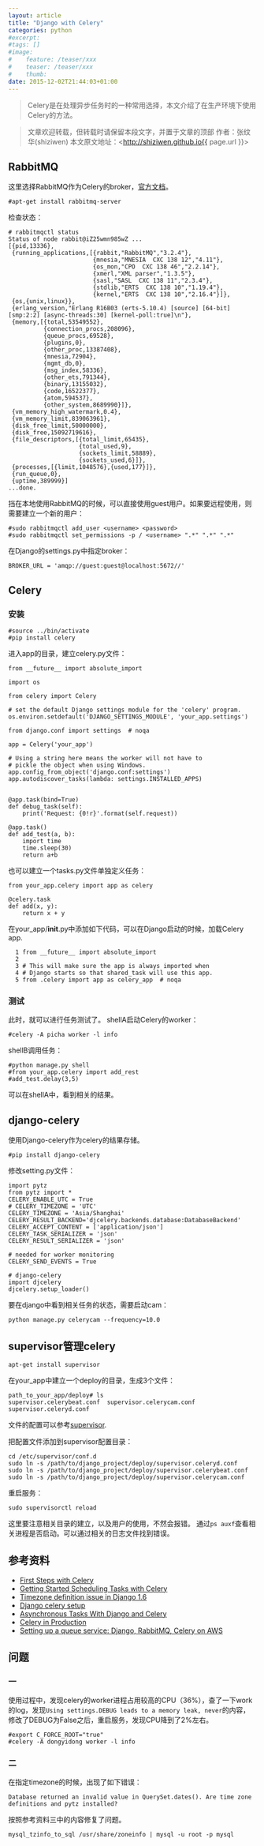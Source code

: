 ```yaml
---
layout: article
title: "Django with Celery"
categories: python
#excerpt:
#tags: []
#image:
#    feature: /teaser/xxx
#    teaser: /teaser/xxx
#    thumb:
date: 2015-12-02T21:44:03+01:00
---
```



> Celery是在处理异步任务时的一种常用选择，本文介绍了在生产环境下使用Celery的方法。

> 文章欢迎转载，但转载时请保留本段文字，并置于文章的顶部
> 作者：张纹华(shiziwen)
> 本文原文地址：<http://shiziwen.github.io{{ page.url }}>


## RabbitMQ
这里选择RabbitMQ作为Celery的broker，[官方文档](http://docs.celeryproject.org/en/latest/getting-started/brokers/rabbitmq.html)。

```
#apt-get install rabbitmq-server
```
检查状态：

```
# rabbitmqctl status
Status of node rabbit@iZ25wmn985wZ ...
[{pid,13336},
 {running_applications,[{rabbit,"RabbitMQ","3.2.4"},
                        {mnesia,"MNESIA  CXC 138 12","4.11"},
                        {os_mon,"CPO  CXC 138 46","2.2.14"},
                        {xmerl,"XML parser","1.3.5"},
                        {sasl,"SASL  CXC 138 11","2.3.4"},
                        {stdlib,"ERTS  CXC 138 10","1.19.4"},
                        {kernel,"ERTS  CXC 138 10","2.16.4"}]},
 {os,{unix,linux}},
 {erlang_version,"Erlang R16B03 (erts-5.10.4) [source] [64-bit] [smp:2:2] [async-threads:30] [kernel-poll:true]\n"},
 {memory,[{total,53549552},
          {connection_procs,208096},
          {queue_procs,69528},
          {plugins,0},
          {other_proc,13387408},
          {mnesia,72904},
          {mgmt_db,0},
          {msg_index,58336},
          {other_ets,791344},
          {binary,13155032},
          {code,16522377},
          {atom,594537},
          {other_system,8689990}]},
 {vm_memory_high_watermark,0.4},
 {vm_memory_limit,839063961},
 {disk_free_limit,50000000},
 {disk_free,15092719616},
 {file_descriptors,[{total_limit,65435},
                    {total_used,9},
                    {sockets_limit,58889},
                    {sockets_used,6}]},
 {processes,[{limit,1048576},{used,177}]},
 {run_queue,0},
 {uptime,389999}]
...done.
```

挡在本地使用RabbitMQ的时候，可以直接使用guest用户。如果要远程使用，则需要建立一个新的用户：

```
#sudo rabbitmqctl add_user <username> <password>
#sudo rabbitmqctl set_permissions -p / <username> ".*" ".*" ".*"
```

在Django的settings.py中指定broker：
```
BROKER_URL = 'amqp://guest:guest@localhost:5672//'
```

## Celery
### 安装
```
#source ../bin/activate
#pip install celery
```
进入app的目录，建立celery.py文件：

```
from __future__ import absolute_import

import os

from celery import Celery

# set the default Django settings module for the 'celery' program.
os.environ.setdefault('DJANGO_SETTINGS_MODULE', 'your_app.settings')

from django.conf import settings  # noqa

app = Celery('your_app')

# Using a string here means the worker will not have to
# pickle the object when using Windows.
app.config_from_object('django.conf:settings')
app.autodiscover_tasks(lambda: settings.INSTALLED_APPS)


@app.task(bind=True)
def debug_task(self):
    print('Request: {0!r}'.format(self.request))

@app.task()
def add_test(a, b):
    import time
    time.sleep(30)
    return a+b
```

也可以建立一个tasks.py文件单独定义任务：

```
from your_app.celery import app as celery

@celery.task
def add(x, y):
    return x + y
```

在your_app/__init__.py中添加如下代码，可以在Django启动的时候，加载Celery app.

```
  1 from __future__ import absolute_import
  2
  3 # This will make sure the app is always imported when
  4 # Django starts so that shared_task will use this app.
  5 from .celery import app as celery_app  # noqa
```

### 测试
此时，就可以进行任务测试了。
shellA启动Celery的worker：

```
#celery -A picha worker -l info
```

shellB调用任务：

```
#python manage.py shell	
#from your_app.celery import add_rest
#add_test.delay(3,5)
```

可以在shellA中，看到相关的结果。

## django-celery
使用Django-celery作为celery的结果存储。

```
#pip install django-celery
```

修改setting.py文件：

```
import pytz
from pytz import *
CELERY_ENABLE_UTC = True
# CELERY_TIMEZONE = 'UTC'
CELERY_TIMEZONE = 'Asia/Shanghai'
CELERY_RESULT_BACKEND='djcelery.backends.database:DatabaseBackend'
CELERY_ACCEPT_CONTENT = ['application/json']
CELERY_TASK_SERIALIZER = 'json'
CELERY_RESULT_SERIALIZER = 'json'

# needed for worker monitoring
CELERY_SEND_EVENTS = True

# django-celery
import djcelery
djcelery.setup_loader()
```

要在django中看到相关任务的状态，需要启动cam：

```
python manage.py celerycam --frequency=10.0
```

## supervisor管理celery

```
apt-get install supervisor
```

在your_app中建立一个deploy的目录，生成3个文件：

```
path_to_your_app/deploy# ls
supervisor.celerybeat.conf  supervisor.celerycam.conf  supervisor.celeryd.conf
```

文件的配置可以参考[supervisor](https://github.com/celery/celery/tree/3.1/extra/supervisord).

把配置文件添加到supervisor配置目录：

```
cd /etc/supervisor/conf.d
sudo ln -s /path/to/django_project/deploy/supervisor.celeryd.conf
sudo ln -s /path/to/django_project/deploy/supervisor.celerybeat.conf
sudo ln -s /path/to/django_project/deploy/supervisor.celerycam.conf
```

重启服务：

```
sudo supervisorctl reload
```

这里要注意相关目录的建立，以及用户的使用，不然会报错。
通过```ps auxf```查看相关进程是否启动。可以通过相关的日志文件找到错误。

## 参考资料
* [First Steps with Celery](http://docs.celeryproject.org/en/latest/getting-started/first-steps-with-celery.html#first-steps)
* [Getting Started Scheduling Tasks with Celery](https://www.caktusgroup.com/blog/2014/06/23/scheduling-tasks-celery/)
* [Timezone definition issue in Django 1.6](http://gpiot.com/blog/timezone-definition-issue-django-16/)
* [Django celery setup](http://www.lexev.org/en/2014/django-celery-setup/)
* [Asynchronous Tasks With Django and Celery](https://realpython.com/blog/python/asynchronous-tasks-with-django-and-celery/)
* [Celery in Production](https://www.caktusgroup.com/blog/2014/09/29/celery-production/)
* [Setting up a queue service: Django, RabbitMQ, Celery on AWS](http://kronosapiens.github.io/blog/2015/04/28/rabbitmq-aws.html)

## 问题
### 一
使用过程中，发现celery的worker进程占用较高的CPU（36%），查了一下work的log，发现```Using settings.DEBUG leads to a memory leak, never```的内容，修改了DEBUG为False之后，重启服务，发现CPU降到了2%左右。

```
#export C_FORCE_ROOT="true"
#celery -A dongyidong worker -l info
```

### 二
在指定timezone的时候，出现了如下错误：
```
Database returned an invalid value in QuerySet.dates(). Are time zone definitions and pytz installed?
```

按照参考资料三中的内容修复了问题。

```
mysql_tzinfo_to_sql /usr/share/zoneinfo | mysql -u root -p mysql
```
